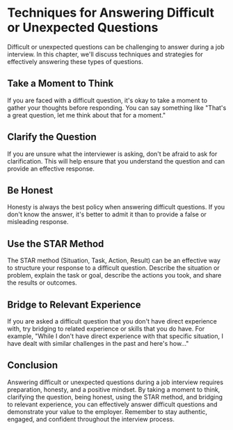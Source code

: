 Techniques for Answering Difficult or Unexpected Questions
===============================================================================================================

Difficult or unexpected questions can be challenging to answer during a job interview. In this chapter, we'll discuss techniques and strategies for effectively answering these types of questions.

Take a Moment to Think
----------------------

If you are faced with a difficult question, it's okay to take a moment to gather your thoughts before responding. You can say something like "That's a great question, let me think about that for a moment."

Clarify the Question
--------------------

If you are unsure what the interviewer is asking, don't be afraid to ask for clarification. This will help ensure that you understand the question and can provide an effective response.

Be Honest
---------

Honesty is always the best policy when answering difficult questions. If you don't know the answer, it's better to admit it than to provide a false or misleading response.

Use the STAR Method
-------------------

The STAR method (Situation, Task, Action, Result) can be an effective way to structure your response to a difficult question. Describe the situation or problem, explain the task or goal, describe the actions you took, and share the results or outcomes.

Bridge to Relevant Experience
-----------------------------

If you are asked a difficult question that you don't have direct experience with, try bridging to related experience or skills that you do have. For example, "While I don't have direct experience with that specific situation, I have dealt with similar challenges in the past and here's how..."

Conclusion
----------

Answering difficult or unexpected questions during a job interview requires preparation, honesty, and a positive mindset. By taking a moment to think, clarifying the question, being honest, using the STAR method, and bridging to relevant experience, you can effectively answer difficult questions and demonstrate your value to the employer. Remember to stay authentic, engaged, and confident throughout the interview process.
